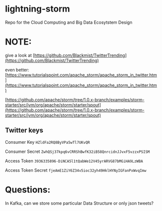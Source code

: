 # lightning-storm
Repo for the Cloud Computing and Big Data Ecosytstem Design

# NOTE:
give a look at [https://github.com/Blackmist/TwitterTrending](https://github.com/Blackmist/TwitterTrending)

even better: [https://www.tutorialspoint.com/apache_storm/apache_storm_in_twitter.htm](https://www.tutorialspoint.com/apache_storm/apache_storm_in_twitter.htm)

[https://github.com/apache/storm/tree/1.0.x-branch/examples/storm-starter/src/jvm/org/apache/storm/starter/spout](https://github.com/apache/storm/tree/1.0.x-branch/examples/storm-starter/src/jvm/org/apache/storm/starter/spout)


## Twitter keys

Consumer Key `HZldFa2RQ8ByVPa5wTl7UKvQR`

Consumer Secret `ZwhQSj37kpq6vCRRShBwfK32iB58QnrcidnJJvxF5vzzxPSISM`

Access Token `3936335896-DiNCA5l1tQabWe12V45yrARVG87bMGiHA9LzWBA`

Access Token Secret `fjeAmE1ZiY6Z34v5ioc32yh49HklHYNyIGFanPxWvqImw`


# Questions:
In Kafka, can we store some particular Data Structure or only json tweets?
